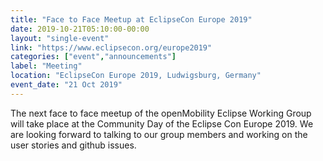 ```yaml
---
title: "Face to Face Meetup at EclipseCon Europe 2019"
date: 2019-10-21T05:10:00-00:00
layout: "single-event"
link: "https://www.eclipsecon.org/europe2019"
categories: ["event","announcements"]
label: "Meeting"
location: "EclipseCon Europe 2019, Ludwigsburg, Germany"
event_date: "21 Oct 2019"
---
```

The next face to face meetup of the openMobility Eclipse Working Group will take place at the Community Day of the Eclipse Con Europe 2019. We are looking forward to talking to our group members and working on the user stories and github issues.
